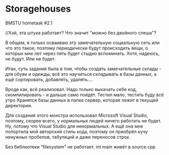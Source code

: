 # Storagehouses
BMSTU hometask #2.1

//Хэй, эта штука работает?
Что значит "можно без двойного слеша"?

В общем, я только осваиваю эту замечательную социальную сеть или что это такое,
поэтому периодически будут происходить вещи, о которых мне лет через пять будет стыдно вспоминать.
Хотя, надеюсь, не будут. Или не будет.

Итак, суть задания была в том, чтобы создать замечательные склады - для обуви и одежды, всё это научиться складывать в базы данных, 
а ещё сортировать, добавлять, удалять....

Вроде как, всё реализовал. Надо только выкачать себе код, скомпилировать - и дальше само пойдёт.
Тестил мало, тестить буду всё утро
Хранятся базы данных в папке сервер, которая лежит в текущей директории.

Для создания этого монстра использовал Microsoft Visual Studio, поэтому, скорее всего, у нормальных людей ничего работать не будет. 
Ну, потому что Visual Studio для ненормальных. 
А ещё она мне попортила мой авторский стиль кода, поэтому он приобрёл кучу ненужных пробелов, табуляций и даже переносов строк.

Без библиотеки "filesystem" не работает.
int main живёт в source.cpp
